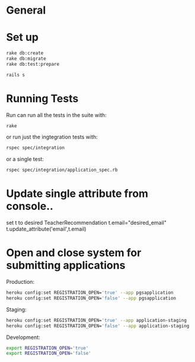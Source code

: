 # General

# Set up
````bash
rake db:create
rake db:migrate
rake db:test:prepare

rails s

````

# Running Tests
Run can run all the tests in the suite with:
````bash
rake
````
or run just the ingtegration tests with:
````bash
rspec spec/integration
````

or a single test:
````bash
rspec spec/integration/application_spec.rb
````

# Update single attribute from console..
  
set t to desired TeacherRecommendation
t.email="desired_email"
t.update_attribute('email',t.email)


# Open and close system for submitting applications
Production:
````bash
heroku config:set REGISTRATION_OPEN='true' --app pgsapplication
heroku config:set REGISTRATION_OPEN='false' --app pgsapplication
````
Staging:
````bash
heroku config:set REGISTRATION_OPEN='true' --app application-staging
heroku config:set REGISTRATION_OPEN='false' --app application-staging
````
Development:
````bash
export REGISTRATION_OPEN='true'
export REGISTRATION_OPEN='false'
````
